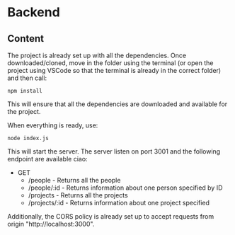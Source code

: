 # Backend
## Content
The project is already set up with all the dependencies. Once downloaded/cloned, move in the folder using the terminal (or open the project using VSCode so that the terminal is already in the correct folder) and then call:

    npm install

This will ensure that all the dependencies are downloaded and available for the project.

When everything is ready, use:

    node index.js

This will start the server. The server listen on port 3001 and the following endpoint are available ciao:

- GET
  - /people - Returns all the people 
  - /people/:id - Returns information about one person specified by ID
  - /projects - Returns all the projects
  - /projects/:id - Returns information about one project specified

Additionally, the CORS policy is already set up to accept requests from origin "http://localhost:3000".